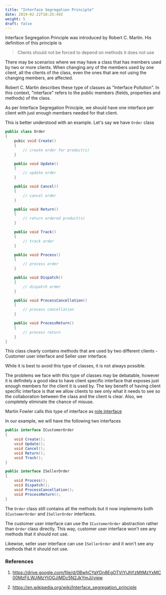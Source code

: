 ```yaml
---
title: "Interface Segregation Principle"
date: 2019-02-22T10:25:49Z
weight: 5
draft: false
---
```

Interface Segregation Principle was introduced by Robert C. Martin. His definition of this principle is

> Clients should not be forced to depend on methods it does not use

There may be scenarios where we may have a class that has members used by two or more clients. When changing any of the members used by one client, all the clients of the class, even the ones that are not using the changing members, are affected. 

Robert C. Martin describes these type of classes as "Interface Pollution". In this context, "interface" refers to the public members (fields, properties and methods) of the class.

As per Interface Segregation Principle, we should have one interface per client with just enough members needed for that client.

This is better understood with an example. Let's say we have `Order` class

``` csharp
public class Order
{
    pubic void Create()
    {
        // create order for product(s)
    }

    public void Update()
    {
        // update order
    }

    public void Cancel()
    {
        // cancel order
    }

    public void Return()
    {
        // return ordered product(s)
    }

    public void Track()
    {
        // track order 
    }

    public void Process()
    {
        // process order
    }

    public void Dispatch()
    {
        // dispatch order
    }

    public void ProcessCancellation()
    {
        // process cancellation
    }

    public void ProcessReturn()
    {
        // process return
    }
}
```

This class clearly contains methods that are used by two different clients - Customer user interface and Seller user interface.

While it is best to avoid this type of classes, it is not always possible. 

The problems we face with this type of classes may be debatable, however it is definitely a good idea to have client specific interface that exposes just enough members for the client it is used by. The key benefit of having client specific interface is that we allow clients to see only what it needs to see so the collaboration between the class and the client is clear. Also, we completely eliminate the chance of misuse.
 
Martin Fowler calls this type of interface as [role interface](https://www.martinfowler.com/bliki/RoleInterface.html)

In our example, we will have the following two interfaces

``` csharp
public interface ICustomerOrder
{
    void Create();
    void Update();
    void Cancel();
    void Return();
    void Track();
}
```

``` csharp
public interface ISellerOrder
{
    void Process();
    void Dispatch();
    void ProcessCancellation();
    void ProcessReturn();
}
```

The `Order` class still contains all the methods but it now implements both `ICustomerOrder` and `ISellerOrder` interfaces.

The customer user interface can use the `ICustomerOrder` abstraction rather than `Order` class directly. This way, customer user interface won't see any methods that it should not use. 

Likewise, seller user interface can use `ISellerOrder` and it won't see any methods that it should not use.


### References

1. https://drive.google.com/file/d/0BwhCYaYDn8EgOTViYjJhYzMtMzYxMC00MzFjLWJjMzYtOGJiMDc5N2JkYmJi/view

2. https://en.wikipedia.org/wiki/Interface_segregation_principle

